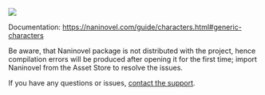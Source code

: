 ![](https://i.gyazo.com/009900b179f3130f45824e22094e7884.gif)

Documentation: https://naninovel.com/guide/characters.html#generic-characters

Be aware, that Naninovel package is not distributed with the project, hence compilation errors will be produced after opening it for the first time; import Naninovel from the Asset Store to resolve the issues.

If you have any questions or issues, [contact the support](https://naninovel.com/support/).
